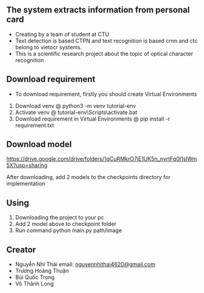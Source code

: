 ## The system extracts information from personal card
- Creating by a team of student at CTU 
- Text detection is based CTPN and text recognition is based crnn and ctc belong to vietocr systems.  
- This is a scientific research project about the topic of optical character recognition 

## Download requirement
- To download requirement, firstly you should create Virtual Environments
1. Download venv 
           @ python3 -m venv tutorial-env
2. Activate venv
            @ tutorial-env\Scripts\activate.bat
3. Download requirement in Virtual Environments
            @ pip install -r requirement.txt


## Download model 
https://drive.google.com/drive/folders/1qCuRMkrO7jE1UK5n_nyrtFg0I1slWm5X?usp=sharing

After downloading, add 2 models to the checkpoints directory for implementation

## Using

1. Downloading the project to your pc
2. Add 2 model above to checkpoint folder
3. Run command 
            python main.py path/image
            
 ## Creator
 - Nguyễn Nhĩ Thái                  email: nguyennhithai4620@gmail.com
 - Trương Hoàng Thuận
 - Bùi Quốc Trọng
 - Võ Thành Long




